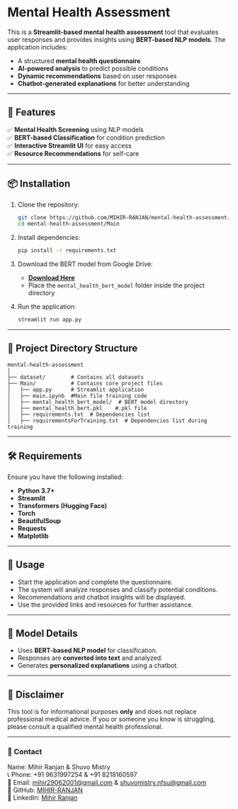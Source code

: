# Mental Health Assessment 

This is a **Streamlit-based mental health assessment** tool that evaluates user responses and provides insights using **BERT-based NLP models**. The application includes:

- A structured **mental health questionnaire**
- **AI-powered analysis** to predict possible conditions
- **Dynamic recommendations** based on user responses
- **Chatbot-generated explanations** for better understanding

---

## 🚀 Features

✅ **Mental Health Screening** using NLP models  
✅ **BERT-based Classification** for condition prediction  
✅ **Interactive Streamlit UI** for easy access  
✅ **Resource Recommendations** for self-care  
<!-- ✅ **Chatbot Integration** for personalized explanations   -->

---

## 📦 Installation

1. Clone the repository:
   ```bash
   git clone https://github.com/MIHIR-RANJAN/mental-health-assessment.git
   cd mental-health-assessment/Main
   ```

2. Install dependencies:
   ```bash
   pip install -r requirements.txt
   ```

3. Download the BERT model from Google Drive:
   - **[Download Here](https://drive.google.com/drive/folders/1KpMp17fMIxHCWS9jhncwB8ovZ39MFbSL?usp=sharing)**
   - Place the `mental_health_bert_model` folder inside the project directory

4. Run the application:
   ```bash
   streamlit run app.py
   ```

--- 

## 📂 Project Directory Structure
```
mental-health-assessment
│
├── dataset/        # Contains all datasets
├── Main/           # Contains core project files
│   ├── app.py      # Streamlit application
│   ├── main.ipynb  #Main file training code
│   ├── mental_health_bert_model/  # BERT model directory
│   ├── mental_health_bert.pkl    #.pkl file
│   ├── requirements.txt  # Dependencies list
│   ├── requirementsForTraining.txt  # Dependencies list during training
```

---

## 🛠️ Requirements

Ensure you have the following installed:

- **Python 3.7+**
- **Streamlit**
- **Transformers (Hugging Face)**
- **Torch**
- **BeautifulSoup**
- **Requests**
- **Matplotlib**

---

## 📜 Usage

- Start the application and complete the questionnaire.
- The system will analyze responses and classify potential conditions.
- Recommendations and chatbot insights will be displayed.
- Use the provided links and resources for further assistance.

---

## 🤖 Model Details

- Uses **BERT-based NLP model** for classification.
- Responses are **converted into text** and analyzed.
- Generates **personalized explanations** using a chatbot.

---

## 📌 Disclaimer

This tool is for informational purposes **only** and does not replace professional medical advice. If you or someone you know is struggling, please consult a qualified mental health professional.

---

### 🔗 Contact
Name: Mihir Ranjan & Shuvo Mistry  
📞 Phone: +91 9631997254 & +91 8218160597  
📧 Email: [mihir29062001@gmail.com](mailto:mihir29062001@gmail.com) & [shuvomistry.nfsu@gmail.com](mailto:shuvomistry.nfsu@gmail.com)  
🔗 GitHub: [MIHIR-RANJAN](https://github.com/MIHIR-RANJAN)  
🔗 LinkedIn: [Mihir Ranjan](https://www.linkedin.com/in/mihir-ranjan-328503201/)


